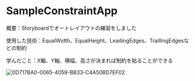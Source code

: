 # SampleConstraintApp

概要：Storyboardでオートレイアウトの練習をしました

使用した技術：EqualWidth、EqualHeight、LeadingEdges、TraillingEdgesなどの制約

学んだこと：X軸、Y軸、横幅、高さが決まれば制約を貼ることができる

![0D717BA0-0065-4059-BB33-C4A50BD7EF02](https://user-images.githubusercontent.com/74137008/115660052-6de31880-a376-11eb-9a8d-35e2d4471763.png)
